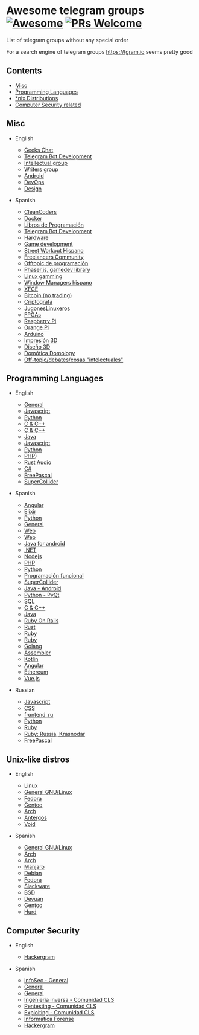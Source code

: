 # Awesome telegram groups [![Awesome](https://awesome.re/badge.svg)](https://awesome.re) [![PRs Welcome](https://img.shields.io/badge/PRs-welcome-brightgreen.svg?style=flat-square)](http://makeapullrequest.com) 

List of telegram groups without any special order

For a search engine of telegram groups https://tgram.io seems pretty good 

## Contents

- [Misc](#misc)
- [Programming Languages](#programming-languages)
- [*nix Distributions](#unix-like-distros)
- [Computer Security related](#computer-security)

## Misc

- English
  - [Geeks Chat](https://telegram.me/geeksChat)
  - [Telegram Bot Development](https://telegram.me/botsChat)
  - [Intellectual group](https://telegram.me/joinfreethinkers)
  - [Writers group](http://telegram.me/WritersClub)
  - [Android](https://t.me/joinchat/AAAAAEFs51MT1z2bWDhZBQ)
  - [DevOps](https://t.me/joinchat/BkBvqULzhcG1AhRE7ljMyg)
  - [Design](https://t.me/joinchat/AAAAAEKREgzW3ypwIjRwpQ)

- Spanish
  - [CleanCoders](https://t.me/cleancoders)
  - [Docker](https://telegram.me/DockerEs)
  - [Libros de Programación](https://t.me/LibPro)
  - [Telegram Bot Development](https://t.me/TgBotDevs)
  - [Hardware](https://telegram.me/pcMasterRaze)
  - [Game development](https://telegram.me/gamedev_es)
  - [Street Workout Hispano](https://t.me/SWHis)
  - [Freelancers Community](https://t.me/freelancersve)
  - [Offtopic de programación](https://t.me/OfftopicProgramacion)
  - [Phaser.js, gamedev library](https://t.me/phaser_es)
  - [Linux gamming](https://t.me/EnLinuxjugamos)
  - [Window Managers hispano](https://t.me/window_manager_Latam)
  - [XFCE](https://telegram.me/grupoxfce)
  - [Bitcoin (no trading)](https://t.me/Bitcoin_Tecnico)
  - [Criptografa](https://t.me/criptored)
  - [JugonesLinuxeros](https://t.me/jugoneslinuxeros)
  - [FPGAs](https://t.me/fpga_es)
  - [Raspberry Pi](https://t.me/GrupoRaspberryPi)
  - [Orange Pi](https://t.me/naranjapi)
  - [Arduino](https://t.me/arduchino)
  - [Impresión 3D](https://t.me/imprime3d)
  - [Diseño 3D](https://t.me/disenos3d)
  - [Domótica Domology](https://t.me/Domology)
  - [Off-topic/debates/cosas "intelectuales"](https://t.me/thinker_lovers)

## Programming Languages

- English
  - [General](https://telegram.me/theprogrammingartgroup)
  - [Javascript](https://telegram.me/nairobijs)
  - [Python](https://t.me/pythongroup)
  - [C & C++](https://t.me/joinchat/AAAAAD_cJVeMzHBQMtxB5w)
  - [C & C++](https://telegram.me/programminginc)
  - [Java](https://t.me/joinchat/AAAAAEHS8_F0yoL401QNuQ)
  - [Javascript](https://t.me/joinchat/AAAAAEEU-CGtxqPvZzRXug)
  - [Python](https://t.me/joinchat/AAAAAEI6mgRpU8Ook_LZiQ)
  - [PHP](https://t.me/joinchat/AAAAAEI7auDV7fUlhQpKbw))
  - [Rust Audio](https://t.me/joinchat/BfEhnw0l4386Uzi5elmGrQ)
  - [C#](https://t.me/joinchat/BkBvqUMHMofJD5zUIN16wg)
  - [FreePascal](https://t.me/freepascal_en)
  - [SuperCollider](https://t.me/supercollider_en)

- Spanish
  - [Angular](https://t.me/AngularWeb)
  - [Elixir](https://t.me/elixirES)
  - [Python](http://Telegram.me/pythonesp)
  - [General](https://telegram.me/general_programacion)
  - [Web](http://Telegram.me/programarwebs)
  - [Web](http://t.me/WebESP)
  - [Java for android](https://telegram.me/programacionjavaandroid)
  - [.NET](https://t.me/dotnetesp)
  - [Nodejs](https://telegram.me/programadores_nodejs)
  - [PHP](https://telegram.me/joinchat/CKcrRUDOJwkooeKqcQk7Nw)
  - [Python](https://telegram.me/Python_es)
  - [Programación funcional](https://t.me/programacionFuncional)
  - [SuperCollider](https://t.me/supercollider_es)
  - [Java - Android](https://telegram.me/sdkandroid)
  - [Python - PyQt](https://telegram.me/pyqte)
  - [SQL](https://telegram.me/esequele)
  - [C & C++](https://t.me/programacioncycpp)
  - [Java](https://telegram.me/programacion_Java)
  - [Ruby On Rails](https://t.me/Ruby_Rails)
  - [Rust](https://t.me/rust_es)
  - [Ruby](https://t.me/Ruby_es)
  - [Ruby](https://t.me/rubymotions)
  - [Golang](https://t.me/go_espana)
  - [Assembler](https://t.me/AsmESP)
  - [Kotlin](https://t.me/kotlinES)
  - [Angular](https://t.me/AngularWeb)
  - [Ethereum](https://t.me/ethesp)
  - [Vue.js](https://t.me/vuejsgroup)

- Russian
  - [Javascript](https://t.me/javascript_ru)
  - [CSS](https://t.me/css_ru)
  - [frontend_ru](https://t.me/frontend_ru)
  - [Python](https://t.me/itforge)
  - [Ruby](https://t.me/rubyata)
  - [Ruby: Russia, Krasnodar](https://t.me/rubykrd)
  - [FreePascal](https://t.me/Delphi_Lazarus)

## Unix-like distros

- English
  - [Linux](https://t.me/joinchat/AAAAAEJIlclCRzYqrMYwNQ)
  - [General GNU/Linux](https://telegram.me/linux_group)
  - [Fedora](https://t.me/fedora)
  - [Gentoo](https://t.me/gentoogram)
  - [Arch](https://t.me/archlinuxgroup)
  - [Antergos](https://telegram.me/Antergos)
  - [Void](https://t.me/voidlin)

- Spanish
  - [General GNU/Linux](https://telegram.me/lignux)
  - [Arch](https://telegram.me/Archlinux_es)
  - [Arch](https://t.me/ArchlinuxLatinoamerica)
  - [Manjaro](https://telegram.me/manjarolinuxes)
  - [Debian](https://telegram.me/Debian_es)
  - [Fedora](https://t.me/fedoraesp)
  - [Slackware](https://telegram.me/slackware_es)
  - [BSD](https://t.me/sistemasbsd)
  - [Devuan](https://t.me/devuanlinux)
  - [Gentoo](https://t.me/gentoo_rocks)
  - [Hurd](https://t.me/grupohurd)

## Computer Security

- English
  - [Hackergram](https://t.me/joinchat/AFME_0QJlOiGOShd3ER2-w)

- Spanish
  - [InfoSec - General](https://telegram.me/infoseces)
  - [General](https://telegram.me/seginformatica)
  - [General](https://telegram.me/hackplayers)
  - [Ingeniería inversa - Comunidad CLS](https://telegram.me/crackslatinos)
  - [Pentesting - Comunidad CLS](https://telegram.me/CLSPentesting)
  - [Exploiting - Comunidad CLS](https://telegram.me/CLSExploits)
  - [Informática Forense](https://telegram.me/forense)
  - [Hackergram](https://t.me/joinchat/AFME_zz0ZasE5xxssOGXwA)
